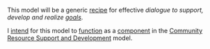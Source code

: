 This model will be a generic [recipe](https://github.com/gcassel/Modular-Organization-Terminology/blob/master/terms/recipe.md) for effective *dialogue to support, develop and realize [goals](https://github.com/gcassel/Modular-Organization-Terminology/blob/master/terms/goal.md)*.  

I [intend](https://github.com/gcassel/Modular-Organization-Terminology/blob/master/terms/intend.md) for this model to [function](https://github.com/gcassel/Modular-Organization-Terminology/blob/master/terms/function.md) as a [component](https://github.com/gcassel/Modular-Organization-Terminology/blob/master/terms/component.md) in the [Community Resource Support and Development](https://github.com/gcassel/Models/blob/master/community-resource-support-and-development-system.md) model.


